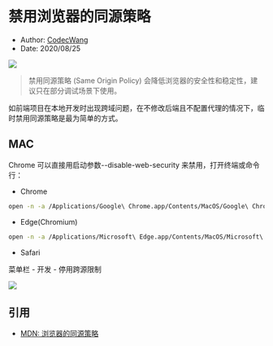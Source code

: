 # 禁用浏览器的同源策略

- Author: [CodecWang](http://codec.wang)
- Date: 2020/08/25

![](http://cos.codec.wang/disable-browser-same-origin-policy.png)

> 禁用同源策略 (Same Origin Policy) 会降低浏览器的安全性和稳定性，建议只在部分调试场景下使用。

如前端项目在本地开发时出现跨域问题，在不修改后端且不配置代理的情况下，临时禁用同源策略是最为简单的方式。

## MAC

Chrome 可以直接用启动参数--disable-web-security 来禁用，打开终端或命令行：

- Chrome

```bash
open -n -a /Applications/Google\ Chrome.app/Contents/MacOS/Google\ Chrome --args --user-data-dir="/tmp/chrome_dev" --disable-web-security
```

- Edge(Chromium)

```bash
open -n -a /Applications/Microsoft\ Edge.app/Contents/MacOS/Microsoft\ Edge --args --user-data-dir="/tmp/edge_dev" --disable-web-security
```

- Safari

菜单栏 - 开发 - 停用跨源限制

![](http://cos.codec.wang/safari-disable-same-origin-policy.jpg)

## 引用

- [MDN: 浏览器的同源策略](https://developer.mozilla.org/zh-CN/docs/Web/Security/Same-origin_policy)
